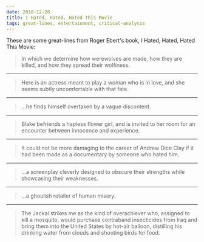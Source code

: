 ```yaml
---
date: 2018-12-28
title: I Hated, Hated, Hated This Movie
tags: great-lines, entertainment, critical-analysis
---
```



These are some great-lines from Roger Ebert's book, I Hated, Hated, Hated This Movie:

> In which we determine how werewolves are made, how they are killed, and how they spread their wolfiness.

****

> Here is an actress meant to play a woman who is in love, and she seems subtly uncomfortable with that fate.
                
****

> ...he finds himself overtaken by a vague discontent.
                
****

> Blake befriends a hapless flower girl, and is invited to her room for an encounter between innocence and experience.

****             

> It could not be more damaging to the career of Andrew Dice Clay if it had been made as a documentary by someone who hated him.

****

> ...a screenplay cleverly designed to obscure their strengths while showcasing their weaknesses.
                
****

> ...a ghoulish retailer of human misery.
                
***                

> The Jackal strikes me as the kind of overachiever who, assigned to kill a mosquito, would purchase contraband insecticides from Iraq and bring them into the United States by hot-air balloon, distilling his drinking water from clouds and shooting birds for food.

